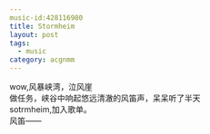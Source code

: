```yaml
---
music-id:428116980
title: Stormheim
layout: post
tags:
  - music
category: acgnmm  
---
```

wow,风暴峡湾，泣风崖  
做任务，峡谷中响起悠远清澈的风笛声，呆呆听了半天  
sotrmheim,加入歌单。  
风笛——
